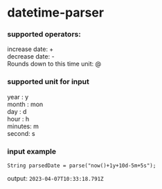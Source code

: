 # datetime-parser
### supported operators:

increase date: + <br>
decrease date: - <br>
Rounds down to this time unit: @ <br>
### supported unit for input

year : y <br>
month : mon <br>
day : d <br>
hour : h <br>
minutes: m <br>
second: s <br>
### input example <br>

`String parsedDate = parse("now()+1y+10d-5m+5s");` <br>

output: `2023-04-07T10:33:18.791Z`
